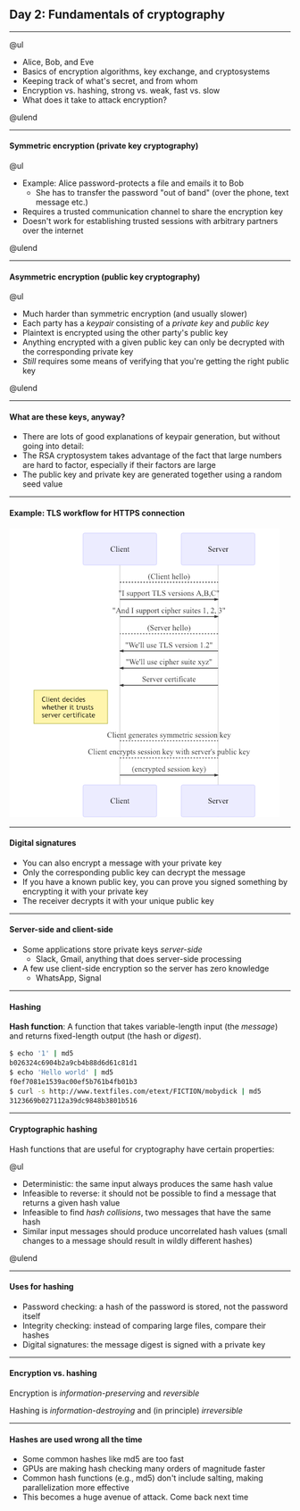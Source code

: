 
## Day 2: Fundamentals of cryptography

---

@ul

- Alice, Bob, and Eve
- Basics of encryption algorithms, key exchange, and cryptosystems
- Keeping track of what's secret, and from whom
- Encryption vs. hashing, strong vs. weak, fast vs. slow
- What does it take to attack encryption?

@ulend

---

#### Symmetric encryption (private key cryptography)

@ul

- Example: Alice password-protects a file and emails it to Bob
    - She has to transfer the password "out of band" (over the phone, text message etc.)
- Requires a trusted communication channel to share the encryption key
- Doesn't work for establishing trusted sessions with arbitrary partners over the internet

@ulend

---

#### Asymmetric encryption (public key cryptography)

@ul

- Much harder than symmetric encryption (and usually slower)
- Each party has a *keypair* consisting of a *private key* and *public key*
- Plaintext is encrypted using the other party's public key
- Anything encrypted with a given public key can only be decrypted with the corresponding private key
- *Still* requires some means of verifying that you're getting the right public key

@ulend

---

#### What are these keys, anyway?

- There are lots of good explanations of keypair generation, but without going into detail:
- The RSA cryptosystem takes advantage of the fact that large numbers are hard to factor, especially if their factors are large
- The public key and private key are generated together using a random seed value

---

#### Example: TLS workflow for HTTPS connection

![https](img/diagram-https.png)

---

#### Digital signatures

- You can also encrypt a message with your private key
- Only the corresponding public key can decrypt the message
- If you have a known public key, you can prove you signed something by encrypting it with your private key
- The receiver decrypts it with your unique public key

---

#### Server-side and client-side

- Some applications store private keys *server-side*
    - Slack, Gmail, anything that does server-side processing
- A few use client-side encryption so the server has zero knowledge
    - WhatsApp, Signal

---

#### Hashing

**Hash function**: A function that takes variable-length input (the *message*) and returns fixed-length output (the hash or *digest*). 

```bash
$ echo '1' | md5
b026324c6904b2a9cb4b88d6d61c81d1
$ echo 'Hello world' | md5
f0ef7081e1539ac00ef5b761b4fb01b3
$ curl -s http://www.textfiles.com/etext/FICTION/mobydick | md5
3123669b027112a39dc9848b3801b516
```

---

#### Cryptographic hashing

Hash functions that are useful for cryptography have certain properties:

@ul

- Deterministic: the same input always produces the same hash value
- Infeasible to reverse: it should not be possible to find a message that returns a given hash value
- Infeasible to find *hash collisions*, two messages that have the same hash
- Similar input messages should produce uncorrelated hash values (small changes to a message should result in wildly different hashes)

@ulend

---

#### Uses for hashing

- Password checking: a hash of the password is stored, not the password itself
- Integrity checking: instead of comparing large files, compare their hashes
- Digital signatures: the message digest is signed with a private key

---

#### Encryption vs. hashing

Encryption is *information-preserving* and *reversible*

Hashing is *information-destroying* and (in principle) *irreversible*

---

#### Hashes are used wrong all the time

- Some common hashes like md5 are too fast
- GPUs are making hash checking many orders of magnitude faster
- Common hash functions (e.g., md5) don't include salting, making parallelization more effective
- This becomes a huge avenue of attack. Come back next time